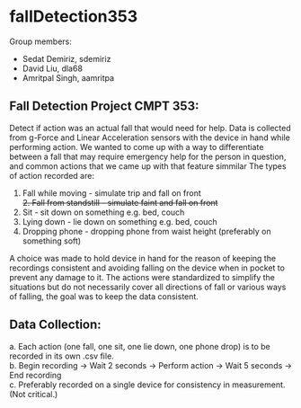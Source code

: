 # fallDetection353

Group members:
* Sedat Demiriz, sdemiriz
* David Liu, dla68
* Amritpal Singh, aamritpa

## Fall Detection Project CMPT 353:

Detect if action was an actual fall that would need for help. Data is collected from g-Force and Linear Acceleration sensors with the device in hand while performing action. We wanted to come up with a way to differentiate between a fall that may require emergency help for the person in question, and common actions that we came up with that feature simmilar The types of action recorded are:

  1. Fall while moving      - simulate trip and fall on front  
  ~~2. Fall from standstill   - simulate faint and fall on front~~  
  2. Sit                    - sit down on something e.g. bed, couch
  3. Lying down             - lie down on something e.g. bed, couch
  4. Dropping phone         - dropping phone from waist height (preferably on something soft)
  
A choice was made to hold device in hand for the reason of keeping the recordings consistent and avoiding falling on the device when in pocket to prevent any damage to it. The actions were standardized to simplify the situations but do not necessarily cover all directions of fall or various ways of falling, the goal was to keep the data consistent.

## Data Collection: 

  a. Each action (one fall, one sit, one lie down, one phone drop) is to be recorded in its own .csv file.  
  b. Begin recording -> Wait 2 seconds -> Perform action -> Wait 5 seconds -> End recording  
  c. Preferably recorded on a single device for consistency in measurement. (Not critical.)
